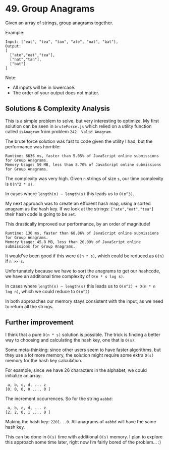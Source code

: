 # 49. Group Anagrams
Given an array of strings, group anagrams together.

Example:
```
Input: ["eat", "tea", "tan", "ate", "nat", "bat"],
Output:
[
  ["ate","eat","tea"],
  ["nat","tan"],
  ["bat"]
]
```
Note:
- All inputs will be in lowercase.
- The order of your output does not matter.

## Solutions & Complexity Analysis

This is a simple problem to solve, but very interesting to optimize. My first solution can be seen in `bruteForce.js` which relied on a utility function called `isAnagram` from problem `242. Valid Anagram`.

The brute force solution was fast to code given the utility I had, but the performance was horrible:
```
Runtime: 6636 ms, faster than 5.05% of JavaScript online submissions for Group Anagrams.
Memory Usage: 59 MB, less than 8.70% of JavaScript online submissions for Group Anagrams.
```

The complexity was very high. Given `n` strings of size `s`, our time complexity is `O(n^2 * s)`.

In cases where `length(n) ~ length(s)` this leads us to `O(n^3)`.

My next approach was to create an efficient hash map, using a sorted anagram as the hash key. If we look at the strings: `["ate","eat","tea"]` their hash code is going to be `aet`.

This drastically improved our performance, by an order of magnitude!
```
Runtime: 136 ms, faster than 68.86% of JavaScript online submissions for Group Anagrams.
Memory Usage: 45.8 MB, less than 26.09% of JavaScript online submissions for Group Anagrams.
```

It would’ve been good if this were `O(n * s)`, which could be reduced as `O(n)` if `n >> s`.

Unfortunately because we have to sort the anagrams to get our hashcode, we have an additional time complexity of `O(n * s log s)`.

In cases where `length(n) ~ length(s)` this leads us to `O(n^2) + O(n * n log n)`, which we could reduce to `O(n^2)`

In both approaches our memory stays consistent with the input, as we need to return all the strings.

## Further improvement

I think that a pure `O(n * s)` solution is possible. The trick is finding a better way to choosing and calculating the hash key, one that is `O(s)`.

Some meta-thinking: since other users seem to have faster algorithms, but they use a lot more memory, the solution might require some extra `O(s)` memory for the hash key calculation.

For example, since we have 26 characters in the alphabet, we could initialize an array:

```
 a, b, c, d, ... z
[0, 0, 0, 0 ..., 0 ]
```

The increment occurrences. So for the string `aabbd`:

```
 a, b, c, d, ... z
[2, 2, 0, 1 ..., 0 ]
```

Making the hash key: `2201...0`. All anagrams of `aabbd` will have the same hash key.

This can be done in `O(s)` time with additional `O(s)` memory. I plan to explore this approach some time later, right now I’m fairly bored of the problem… :)
